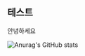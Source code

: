 <!-- ![header](https://capsule-render.vercel.app/api?type=Waving&text=TERO1115&color=random)<br> -->
<h2>테스트</h2>
안녕하세요


![Anurag's GitHub stats](https://github-readme-stats.vercel.app/api?username=tero1115&&show_icons=true&theme=default)
